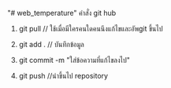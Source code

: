 "# web_temperature" 
คำสั่ง git hub

1. git pull // ใช้เมื่อมีใครคนใดคนนึงแก้ไขและอัพgit ขึ้นไป

2. git add . // บันทึกข้อมูล

3. git commit -m "ใส่ข้อความที่แก้ไขลงไป"

4. git push //นำขึ้นไป repository